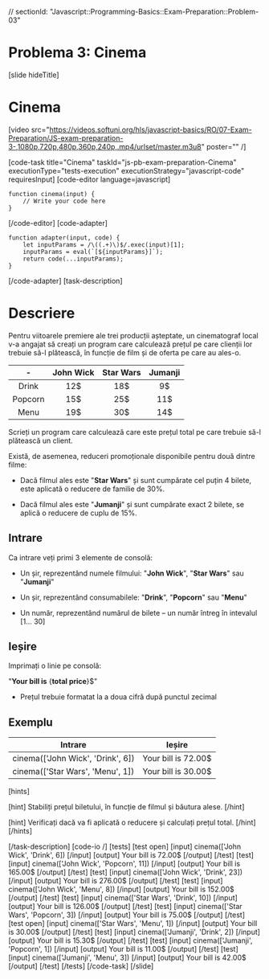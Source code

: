 // sectionId: "Javascript::Programming-Basics::Exam-Preparation::Problem-03"
# Problema 3: Cinema
[slide hideTitle]
# Cinema

[video src="https://videos.softuni.org/hls/javascript-basics/RO/07-Exam-Preparation/JS-exam-preparation-3-,1080p,720p,480p,360p,240p,.mp4/urlset/master.m3u8" poster="" /]



[code-task title="Cinema" taskId="js-pb-exam-preparation-Cinema" executionType="tests-execution" executionStrategy="javascript-code" requiresInput]
[code-editor language=javascript]
```
function cinema(input) {
	// Write your code here
}
```
[/code-editor]
[code-adapter]
```
function adapter(input, code) {
    let inputParams = /\((.+)\)$/.exec(input)[1];
    inputParams = eval(`[${inputParams}]`);
    return code(...inputParams);
}
```
[/code-adapter]
[task-description]
# Descriere
Pentru viitoarele premiere ale trei producții așteptate, un cinematograf local v-a angajat să creați un program care calculează prețul pe care clienții lor trebuie să-l plătească, în funcție de film și de oferta pe care au ales-o.

| \- | **John Wick**      | **Star Wars** | **Jumanji**   |
|:---:    | :---:       |    :----:   |   :---:     |
| Drink | 12$ | 18$ | 9$ |
| Popcorn | 15$ | 25$ | 11$ |
| Menu | 19$ | 30$ | 14$ |

Scrieți un program care calculează care este prețul total pe care trebuie să-l plătească un client. 

Există, de asemenea, reduceri promoționale disponibile pentru două dintre filme:

- Dacă filmul ales este "**Star Wars**" și sunt cumpărate cel puțin 4 bilete, este aplicată o reducere de familie de 30\%.

- Dacă filmul ales este "**Jumanji**" și sunt cumpărate exact 2 bilete, se aplică o reducere de cuplu de 15\%.

## Intrare

Ca intrare veți primi 3 elemente de consolă:

- Un șir, reprezentând numele filmului: "**John Wick**", "**Star Wars**" sau "**Jumanji**"

- Un șir, reprezentând consumabilele: "**Drink**", "**Popcorn**" sau "**Menu**"

- Un număr, reprezentând numărul de bilete  – un număr întreg în intevalul \[1… 30\]

## Ieșire

Imprimați o linie pe consolă: 

"**Your bill is** \{**total price**\}$"

* Prețul trebuie formatat la a doua cifră după punctul zecimal

## Exemplu
| **Intrare** | **Ieșire** |
| --- | --- |
|cinema(['John Wick', 'Drink', 6])| Your bill is 72.00$|
|cinema(['Star Wars', 'Menu', 1]) | Your bill is 30.00$| 

[hints]

[hint]
Stabiliți prețul biletului, în funcție de filmul și băutura alese.
[/hint]

[hint]
Verificați dacă va fi aplicată o reducere și calculați prețul total.
[/hint]
[/hints]

[/task-description]
[code-io /]
[tests]
[test open]
[input]
cinema(['John Wick', 'Drink', 6])
[/input]
[output]
Your bill is 72.00$
[/output]
[/test]
[test]
[input]
cinema(['John Wick', 'Popcorn', 11])
[/input]
[output]
Your bill is 165.00$
[/output]
[/test]
[test]
[input]
cinema(['John Wick', 'Drink', 23])
[/input]
[output]
Your bill is 276.00$
[/output]
[/test]
[test]
[input]
cinema(['John Wick', 'Menu', 8])
[/input]
[output]
Your bill is 152.00$
[/output]
[/test]
[test]
[input]
cinema(['Star Wars', 'Drink', 10])
[/input]
[output]
Your bill is 126.00$
[/output]
[/test]
[test]
[input]
cinema(['Star Wars', 'Popcorn', 3])
[/input]
[output]
Your bill is 75.00$
[/output]
[/test]
[test open]
[input]
cinema(['Star Wars', 'Menu', 1])
[/input]
[output]
Your bill is 30.00$
[/output]
[/test]
[test]
[input]
cinema(['Jumanji', 'Drink', 2])
[/input]
[output]
Your bill is 15.30$
[/output]
[/test]
[test]
[input]
cinema(['Jumanji', 'Popcorn', 1])
[/input]
[output]
Your bill is 11.00$
[/output]
[/test]
[test]
[input]
cinema(['Jumanji', 'Menu', 3])
[/input]
[output]
Your bill is 42.00$
[/output]
[/test]
[/tests]
[/code-task]
[/slide]
